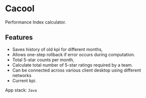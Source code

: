 # Cacool
Performance Index calculator.

## Features
* Saves history of old kpi for different months, 
* Allows one-step rollback if error occurs during computation.
* Total 5-star counts per month, 
* Calculate total number of 5-star ratings required by a team.
* Can be connected across various client desktop using different networks 
* Current kpi. 


App stack: `Java`
